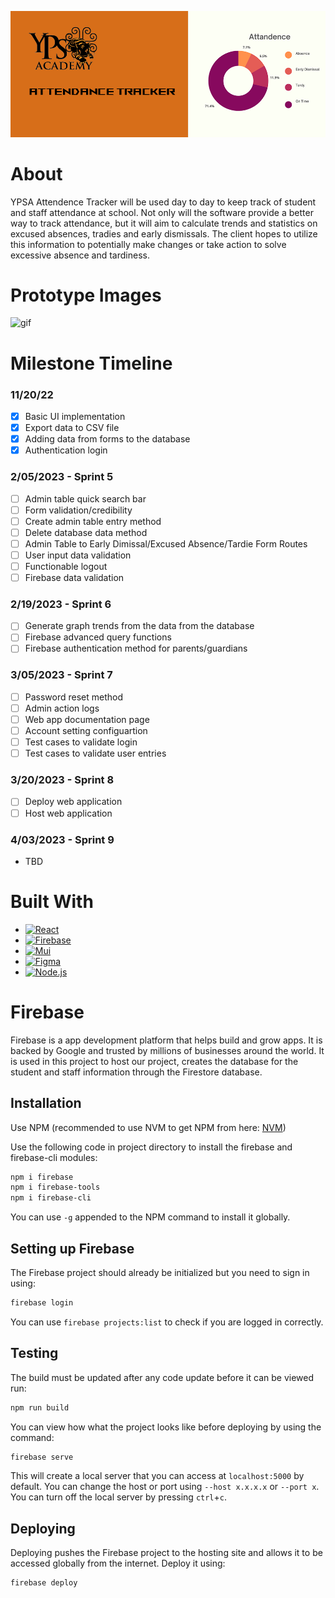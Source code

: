 ![alt text](./ypsa-attendance/src/images/YPSA-banner.png)

# About
YPSA Attendence Tracker will be used day to day to keep track of student and staff attendance at school. Not only will the software provide a better way to track attendance, but it will aim to calculate trends and statistics on excused absences, tradies and early dismissals. The client hopes to utilize this information to potentially make changes or take action to solve excessive absence and tardiness.

# Prototype Images
![gif](https://user-images.githubusercontent.com/89866629/205567445-dc35c600-51a7-47e9-8204-b85057c1ba51.gif)

# Milestone Timeline
### 11/20/22
- [x] Basic UI implementation 
- [x] Export data to CSV file 
- [x] Adding data from forms to the database 
- [x] Authentication login 

### 2/05/2023 - Sprint 5
- [ ] Admin table quick search bar
- [ ] Form validation/credibility 
- [ ] Create admin table entry method
- [ ] Delete database data method
- [ ] Admin Table to Early Dimissal/Excused Absence/Tardie Form Routes
- [ ] User input data validation
- [ ] Functionable logout
- [ ] Firebase data validation

### 2/19/2023 - Sprint 6
- [ ] Generate graph trends from the data from the database
- [ ] Firebase advanced query functions
- [ ] Firebase authentication method for parents/guardians

### 3/05/2023 - Sprint 7
- [ ] Password reset method
- [ ] Admin action logs
- [ ] Web app documentation page
- [ ] Account setting configuartion
- [ ] Test cases to validate login
- [ ] Test cases to validate user entries

### 3/20/2023 - Sprint 8
- [ ] Deploy web application
- [ ] Host web application

### 4/03/2023 - Sprint 9
- TBD

# Built With
* [![React][React.js]][React-url] 
* [![Firebase][Firebase.js]][Firebase-url] 
* [![Mui][Mui.js]][Mui-url]
* [![Figma][Figma.js]][Figma-url]
* [![Node.js][Node.js]][Node-url]

# Firebase
Firebase is a app development platform that helps build and grow apps. It is backed by Google and trusted by millions of businesses around the world. It is used in this project to host our project, creates the database for the student and staff information through the Firestore database.

## Installation
Use NPM (recommended to use NVM to get NPM from here: [NVM])

Use the following code in project directory to install the firebase and firebase-cli modules:
```powershell
npm i firebase
npm i firebase-tools
npm i firebase-cli
```
You can use `-g` appended to the NPM command to install it globally.

## Setting up Firebase
The Firebase project should already be initialized but you need to sign in using:
```powershell
firebase login
```
You can use `firebase projects:list` to check if you are logged in correctly.

## Testing
The build must be updated after any code update before it can be viewed run:
```powershell
npm run build
```
You can view how what the project looks like before deploying by using the command:
```powershell
firebase serve
```
This will create a local server that you can access at `localhost:5000` by default. You can change the host or port using `--host x.x.x.x` or `--port x`. You can turn off the local server by pressing `ctrl`+`c`.

## Deploying
Deploying pushes the Firebase project to the hosting site and allows it to be accessed globally from the internet. Deploy it using:
```powershell
firebase deploy
```

[NVM]: https://github.com/coreybutler/nvm-windows
[React.js]: https://img.shields.io/badge/React-20232A?style=for-the-badge&logo=react&logoColor=61DAFB
[React-url]: https://reactjs.org/
[Firebase.js]: https://img.shields.io/badge/Firebase-FFFFFF?style=for-the-badge&logo=firebase&logoColor=FFCA28
[Firebase-url]: https://firebase.google.com/
[Mui.js]: https://img.shields.io/badge/Mui-FFFFFF?style=for-the-badge&logo=MUI&logoColor=007FFF
[Mui-url]: https://mui.com/
[Figma.js]: https://img.shields.io/badge/Figma-111111?style=for-the-badge&logo=Figma&logoColor=FFFFFF
[Figma-url]: https://www.figma.com
[Node.js]: https://img.shields.io/badge/Node.js-233056?style=for-the-badge&logo=Node.js&logoColor=689F63
[Node-url]: https://nodejs.org/en/

